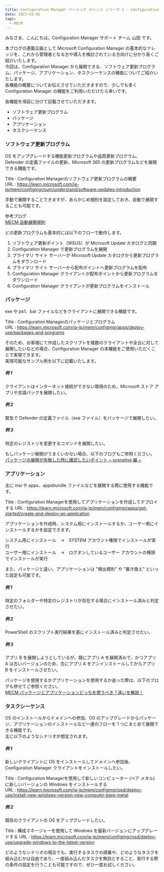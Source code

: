 ```yaml
---
title: Configuration Manager ベーシック ナレッジ シリーズ 1 - Configuration Manager から展開できる機能のご紹介
date: 2023-03-02
tags:
  - MECM
---
```


みなさま、こんにちは。Configuration Manager サポート チーム 山田 です。  
  
本ブログの連載企画として Microsoft Configuration Manager の基本的なナレッジを、これから管理者となる方や導入を検討されている方向けに分かり易くご紹介いたします。  
今回は、Configuration Manager から展開できる、ソフトウェア更新プログラム、パッケージ、アプリケーション、タスクシーケンスの機能についてご紹介いたします。  
各機能の概要についてお伝えさせていただきますので、少しでも多く Configuration Manager の機能をご利用いただけたら幸いです。  
  
各機能を項目に分けて記載させていただきます。  
  
- ソフトウェア更新プログラム  
- パッケージ  
- アプリケーション  
- タスクシーケンス  
  
### ソフトウェア更新プログラム
OS をアップグレードする機能更新プログラムや品質更新プログラム、Defender の定義ファイルの更新、Microsoft 365 の更新プログラムなどを展開できる機能です。  
  
Title : Configuration Managerのソフトウェア更新プログラムの概要  
URL : https://learn.microsoft.com/ja-jp/mem/configmgr/sum/understand/software-updates-introduction  
  
手動で展開することできますが、あらかじめ規則を設定しておき、自動で展開することも可能です。  

参考ブログ  
[MECM 自動展開規則](https://jpmem.github.io/blog/mecm/20220706_01/)  
  
どの更新プログラムも基本的には以下のフローで動作します。  
  
1. ソフトウェア更新ポイント（WSUS）が Microsoft Update カタログと同期  
2. Configuration Manager で更新プログラムを展開  
3. プライマリ サイト サーバーが Microsoft Update カタログから更新プログラムをダウンロード　　
4. プライマリ サイト サーバーから配布ポイントへ更新プログラムを配布  
5. Configuration Manager クライアントが配布ポイントから更新プログラムをダウンロード  
6. Configuration Manager クライアントが更新プログラムをインストール
  
  
### パッケージ  
exe や ps1、bat ファイルなどをクライアントに展開できる機能です。  
  
Title : Configuration Managerのパッケージとプログラム  
URL : https://learn.microsoft.com/ja-jp/mem/configmgr/apps/deploy-use/packages-and-programs  
  
そのため、お客様にて作成したスクリプトを複数のクライアントや全台に対して展開したいなどの場合、Configuration Manager の本機能をご使用いただくことで実現できます。  
実現可能なサンプル例を以下に記載いたします。  
  
##### 例 1  
クライアントはインターネット接続ができない環境のため、Microsoft ストア アプリや言語パックを展開したい。  
  
##### 例 2  
緊急で Defender の定義ファイル（exe ファイル）をパッケージで展開したい。  
  
##### 例 3  
特定のレジストリを変更するコマンドを展開したい。  
  
もしパッケージ展開がうまくいかない場合、以下のブログもご参照ください。  
[パッケージの展開が失敗した時に確認したいポイント ~ sysnative 編 ~](https://jpmem.github.io/blog/mecm/20220125_01/)  
  
### アプリケーション  
主に msi や appx、appxbundle ファイルなどを展開する際に使用する機能です。  
  
Title : Configuration Managerを使用してアプリケーションを作成してデプロイする
URL : https://learn.microsoft.com/ja-jp/mem/configmgr/apps/get-started/create-and-deploy-an-application  
  
アプリケーションを作成時、システム用にインストールするか、ユーザー用にインストールするかを設定できます。  
  
システム用にインストール　→　SYSTEM アカウント権限でインストールが実行  
ユーザー用にインストール　→　ログオンしているユーザー アカウントの権限でインストールが実行  
  
また、パッケージと違い、アプリケーションは "検出規則" や "置き換え" といった設定も可能です。  
  
##### 例 1  
特定のフォルダーや特定のレジストリが存在する場合にインストール済みと判定させたい。  
  
##### 例 2   
PowerShell のスクリプト実行結果を基にインストール済みと判定させたい。
  
##### 例 3  
アプリ B を展開しようとしているが、既にアプリ A を展開済みで、かつアプリ A は古いバージョンのため、先にアプリ A をアンインストールしてからアプリ B をインストールさせたい。  
  
パッケージを使用するかアプリケーションを使用するか迷った際は、以下のブログも併せてご参照ください。  
[MECM パッケージとアプリケーションどっちを使うべき？違いを解説！](https://jpmem.github.io/blog/mecm/20220608_02/)  
  
### タスクシーケンス  
OS のインストールからドメインへの参加、OS のアップグレードからパッケージ、アプリケーションのインストールなど一連のフローを 1 つにまとめて展開できる機能です。  
主に以下のようなシナリオが想定されます。  
  
##### 例 1  
新しいクライアントに OS をインストールしてドメインへ参加後、Configuration Manager クライアントをインストールしたい。  
  
Title : Configuration Managerを使用して新しいコンピューター (ベア メタル) に新しいバージョンの Windows をインストールする  
URL : https://learn.microsoft.com/ja-jp/mem/configmgr/osd/deploy-use/install-new-windows-version-new-computer-bare-metal  
  
##### 例 2  
既存のクライアントの OS をアップグレードしたい。  
  
Title : 構成マネージャーを使用して Windows を最新バージョンにアップグレードする
URL : https://learn.microsoft.com/ja-jp/mem/configmgr/osd/deploy-use/upgrade-windows-to-the-latest-version  
  
どのようなシナリオの場合でも、実行するタスクの順番や、どのようなタスクを組み込むかは自由であり、一度組み込んだタスクを無効とすること、実行する際の条件の設定を行うことも可能ですので、ぜひ一度お試しください。  